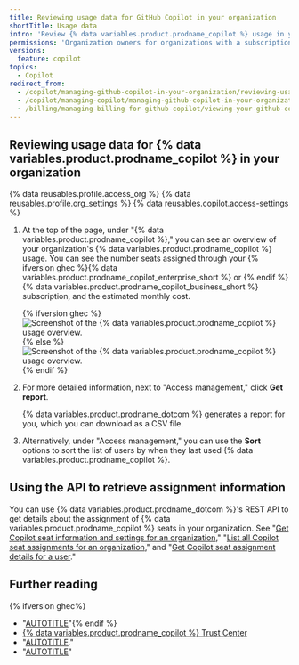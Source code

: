```yaml
---
title: Reviewing usage data for GitHub Copilot in your organization
shortTitle: Usage data
intro: 'Review {% data variables.product.prodname_copilot %} usage in your organization to make informed decisions about seat assignment.'
permissions: 'Organization owners for organizations with a subscription to {% ifversion ghec %}{% data variables.product.prodname_copilot_enterprise_short %} or{% endif %} {% data variables.product.prodname_copilot_business_short %}.'
versions:
  feature: copilot
topics:
  - Copilot
redirect_from:
  - /copilot/managing-github-copilot-in-your-organization/reviewing-usage-data-for-github-copilot-in-your-organization
  - /copilot/managing-copilot/managing-github-copilot-in-your-organization/reviewing-usage-data-for-github-copilot-in-your-organization
  - /billing/managing-billing-for-github-copilot/viewing-your-github-copilot-usage
---
```


## Reviewing usage data for {% data variables.product.prodname_copilot %} in your organization

{% data reusables.profile.access_org %}
{% data reusables.profile.org_settings %}
{% data reusables.copilot.access-settings %}
1. At the top of the page, under "{% data variables.product.prodname_copilot %}," you can see an overview of your organization's {% data variables.product.prodname_copilot %} usage. You can see the number seats assigned through your {% ifversion ghec %}{% data variables.product.prodname_copilot_enterprise_short %} or {% endif %}{% data variables.product.prodname_copilot_business_short %} subscription, and the estimated monthly cost.

   {% ifversion ghec %}
   ![Screenshot of the {% data variables.product.prodname_copilot %} usage overview.](/assets/images/help/copilot/copilot-usage-overview-enterprise.png)
   {% else %}
   ![Screenshot of the {% data variables.product.prodname_copilot %} usage overview.](/assets/images/help/copilot/copilot-usage-overview.png)
   {% endif %}

1. For more detailed information, next to "Access management," click **Get report**.

   {% data variables.product.prodname_dotcom %} generates a report for you, which you can download as a CSV file.

1. Alternatively, under "Access management," you can use the **Sort** options to sort the list of users by when they last used {% data variables.product.prodname_copilot %}.

## Using the API to retrieve assignment information

You can use {% data variables.product.prodname_dotcom %}'s REST API to get details about the assignment of {% data variables.product.prodname_copilot %} seats in your organization. See "[Get Copilot seat information and settings for an organization](/rest/copilot/copilot-user-management?apiVersion=2022-11-28#get-copilot-seat-information-and-settings-for-an-organization)," "[List all Copilot seat assignments for an organization](/rest/copilot/copilot-user-management?apiVersion=2022-11-28#list-all-copilot-seat-assignments-for-an-organization)," and "[Get Copilot seat assignment details for a user](/rest/copilot/copilot-user-management?apiVersion=2022-11-28#get-copilot-seat-assignment-details-for-a-user)."

## Further reading

{% ifversion ghec%}
* "[AUTOTITLE](/copilot/managing-copilot/managing-copilot-for-your-enterprise/viewing-copilot-usage-for-your-enterprise)"{% endif %}
* [{% data variables.product.prodname_copilot %} Trust Center](https://resources.github.com/copilot-trust-center)
* "[AUTOTITLE](/copilot/managing-github-copilot-in-your-organization/granting-access-to-copilot-for-members-of-your-organization)."
* "[AUTOTITLE](/copilot/managing-copilot/managing-github-copilot-in-your-organization/managing-access-to-github-copilot-in-your-organization/revoking-access-to-copilot-for-members-of-your-organization)"
